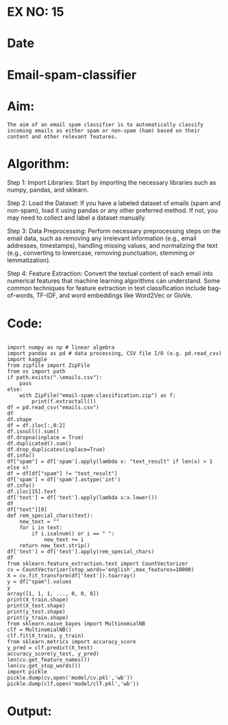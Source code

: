 # EX NO: 15

# Date

# Email-spam-classifier

# Aim:
    The aim of an email spam classifier is to automatically classify incoming emails as either spam or non-spam (ham) based on their content and other relevant features. 
    
# Algorithm:

Step 1: Import Libraries: Start by importing the necessary libraries such as numpy, pandas, and sklearn.

Step 2: Load the Dataset: If you have a labeled dataset of emails (spam and non-spam), load it using pandas or any other preferred method. If not, you may need to collect and label a dataset manually.

Step 3: Data Preprocessing: Perform necessary preprocessing steps on the email data, such as removing any irrelevant information (e.g., email addresses, timestamps), handling missing values, and normalizing the text (e.g., converting to lowercase, removing punctuation, stemming or lemmatization).

Step 4: Feature Extraction: Convert the textual content of each email into numerical features that machine learning algorithms can understand. Some common techniques for feature extraction in text classification include bag-of-words, TF-IDF, and word embeddings like Word2Vec or GloVe.


# Code:

```

import numpy as np # linear algebra
import pandas as pd # data processing, CSV file I/O (e.g. pd.read_csv)
import kaggle
from zipfile import ZipFile
from os import path
if path.exists(".\emails.csv"):
    pass
else:
    with ZipFile("email-spam-classification.zip") as f:
        print(f.extractall())
df = pd.read_csv("emails.csv")
df
df.shape
df = df.iloc[:,0:2]
df.isnull().sum()
df.dropna(inplace = True)
df.duplicated().sum()
df.drop_duplicates(inplace=True)
df.info()
df["spam"] = df['spam'].apply(lambda x: "text_result" if len(x) > 1 else x) 
df = df[df["spam"] != "text_result"]
df['spam'] = df['spam'].astype('int')
df.info()
df.iloc[15].text
df['text'] = df['text'].apply(lambda x:x.lower())
df
df["text"][0]
def rem_special_chars(text):
    new_text = ""
    for i in text:
        if i.isalnum() or i == " ":
            new_text += i
    return new_text.strip()
df['text'] = df['text'].apply(rem_special_chars)
df
from sklearn.feature_extraction.text import CountVectorizer
cv = CountVectorizer(stop_words='english',max_features=10000)
X = cv.fit_transform(df['text']).toarray()
y = df["spam"].values
y
array([1, 1, 1, ..., 0, 0, 0])
print(X_train.shape)
print(X_test.shape)
print(y_test.shape)
print(y_train.shape)
from sklearn.naive_bayes import MultinomialNB
clf = MultinomialNB()
clf.fit(X_train, y_train)
from sklearn.metrics import accuracy_score
y_pred = clf.predict(X_test)
accuracy_score(y_test, y_pred)
len(cv.get_feature_names())
len(cv.get_stop_words())
import pickle
pickle.dump(cv,open('model/cv.pkl','wb'))
pickle.dump(clf,open('model/clf.pkl','wb'))

```

# Output:

![]()



